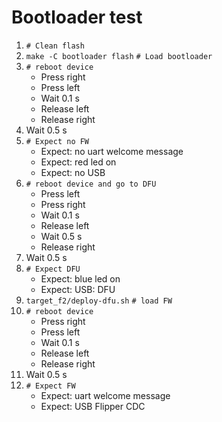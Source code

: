# Bootloader test

1. `# Clean flash`
2. `make -C bootloader flash` `# Load bootloader`
3.  `# reboot device`
    * Press right
    * Press left
    * Wait 0.1 s
    * Release left
    * Release right
4. Wait 0.5 s
5. `# Expect no FW`
    * Expect: no uart welcome message
    * Expect: red led on
    * Expect: no USB
6. `# reboot device and go to DFU`
    * Press left 
    * Press right
    * Wait 0.1 s
    * Release left
    * Wait 0.5 s 
    * Release right
7. Wait 0.5 s
8. `# Expect DFU`
    * Expect: blue led on
    * Expect: USB: DFU
9. `target_f2/deploy-dfu.sh` `# load FW`
10. `# reboot device`
    * Press right
    * Press left
    * Wait 0.1 s
    * Release left
    * Release right
11. Wait 0.5 s
12. `# Expect FW`
    * Expect: uart welcome message
    * Expect: USB Flipper CDC